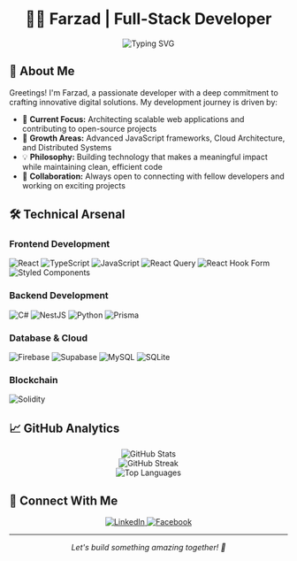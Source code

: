 <h1 align="center">👨‍💻 Farzad | Full-Stack Developer</h1>

<div align="center">
  <img src="https://readme-typing-svg.demolab.com?font=Fira+Code&duration=3000&pause=1000&color=2F81F7&center=true&vCenter=true&width=435&lines=Passionate+Full-Stack+Developer;Open+Source+Enthusiast;Always+Learning+New+Technologies" alt="Typing SVG" />
</div>

## 🚀 About Me

Greetings! I'm Farzad, a passionate developer with a deep commitment to crafting innovative digital solutions. My development journey is driven by:

- 🔭 **Current Focus:** Architecting scalable web applications and contributing to open-source projects
- 🌱 **Growth Areas:** Advanced JavaScript frameworks, Cloud Architecture, and Distributed Systems
- 💡 **Philosophy:** Building technology that makes a meaningful impact while maintaining clean, efficient code
- 🤝 **Collaboration:** Always open to connecting with fellow developers and working on exciting projects

## 🛠️ Technical Arsenal

### Frontend Development
![React](https://img.shields.io/badge/react-%2320232a.svg?style=for-the-badge&logo=react&logoColor=%2361DAFB)
![TypeScript](https://img.shields.io/badge/typescript-%23007ACC.svg?style=for-the-badge&logo=typescript&logoColor=white)
![JavaScript](https://img.shields.io/badge/javascript-%23323330.svg?style=for-the-badge&logo=javascript&logoColor=%23F7DF1E)
![React Query](https://img.shields.io/badge/-React%20Query-FF4154?style=for-the-badge&logo=react%20query&logoColor=white)
![React Hook Form](https://img.shields.io/badge/React%20Hook%20Form-%23EC5990.svg?style=for-the-badge&logo=reacthookform&logoColor=white)
![Styled Components](https://img.shields.io/badge/styled--components-DB7093?style=for-the-badge&logo=styled-components&logoColor=white)

### Backend Development
![C#](https://img.shields.io/badge/c%23-%23239120.svg?style=for-the-badge&logo=csharp&logoColor=white)
![NestJS](https://img.shields.io/badge/nestjs-%23E0234E.svg?style=for-the-badge&logo=nestjs&logoColor=white)
![Python](https://img.shields.io/badge/python-3670A0?style=for-the-badge&logo=python&logoColor=ffdd54)
![Prisma](https://img.shields.io/badge/Prisma-3982CE?style=for-the-badge&logo=Prisma&logoColor=white)

### Database & Cloud
![Firebase](https://img.shields.io/badge/firebase-%23039BE5.svg?style=for-the-badge&logo=firebase)
![Supabase](https://img.shields.io/badge/Supabase-3ECF8E?style=for-the-badge&logo=supabase&logoColor=white)
![MySQL](https://img.shields.io/badge/mysql-4479A1.svg?style=for-the-badge&logo=mysql&logoColor=white)
![SQLite](https://img.shields.io/badge/sqlite-%2307405e.svg?style=for-the-badge&logo=sqlite&logoColor=white)

### Blockchain
![Solidity](https://img.shields.io/badge/Solidity-%23363636.svg?style=for-the-badge&logo=solidity&logoColor=white)

## 📈 GitHub Analytics

<div align="center">
  <img src="https://github-readme-stats.vercel.app/api?username=devFarzad&theme=react&hide_border=true&include_all_commits=true&count_private=true" alt="GitHub Stats" />
</div>

<div align="center">
  <img src="https://github-readme-streak-stats.herokuapp.com/?user=devFarzad&theme=react&hide_border=true" alt="GitHub Streak" />
</div>

<div align="center">
  <img src="https://github-readme-stats.vercel.app/api/top-langs/?username=devFarzad&theme=react&hide_border=true&include_all_commits=true&count_private=true&layout=compact" alt="Top Languages" />
</div>

## 🤝 Connect With Me

<div align="center">
  <a href="https://linkedin.com/in/farzad-developer">
    <img src="https://img.shields.io/badge/LinkedIn-%230077B5.svg?style=for-the-badge&logo=linkedin&logoColor=white" alt="LinkedIn" />
  </a>
  <a href="https://facebook.com/farzad.developer">
    <img src="https://img.shields.io/badge/Facebook-%231877F2.svg?style=for-the-badge&logo=Facebook&logoColor=white" alt="Facebook" />
  </a>
</div>



---
<div align="center">
  <i>Let's build something amazing together! 🚀</i>
</div>
